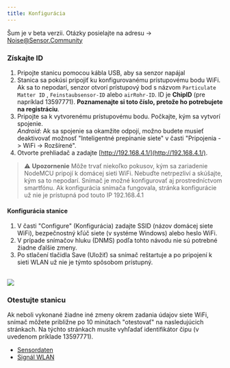```yaml
---
title: Konfigurácia
---
```


<div class="relative bg-brand-yellowLight">
  <div class="max-w-7xl mx-auto py-1 px-3 sm:px-6 lg:px-4">
    <div class="pr-16 sm:text-center sm:px-16 ">
        <p class="text-brand-black">
          Šum je v beta verzii. Otázky posielajte na adresu
            <span aria-hidden="true">&rarr;</span>
        <span class="block sm:ml-2 sm:inline-block">
          <a href="mailto:Noise@Sensor.Community" class="text-white font-bold underline"> Noise@Sensor.Community</a>
        </span>
        </p>
    </div>
  </div>
</div>

### Získajte ID

1. Pripojte stanicu pomocou kábla USB, aby sa senzor napájal
2. Stanica sa pokúsi pripojiť ku konfigurovanému prístupovému bodu WiFi. Ak sa to nepodarí, senzor otvorí prístupový  bod s názvom `Particulate Matter ID` , `Feinstaubsensor-ID` alebo `airRohr-ID`. ID je **ChipID** (pre napríklad 13597771). **Poznamenajte si toto číslo, pretože ho potrebujete na registráciu**.
3. Pripojte sa k vytvorenému prístupovému bodu. Počkajte, kým sa vytvorí spojenie.<br>*Android*: Ak sa spojenie sa okamžite odpojí, možno budete musieť deaktivovať možnosť "Inteligentné prepínanie siete" v časti "Pripojenia -> WiFi -> Rozšírené".
4. Otvorte prehliadač a zadajte [http://192.168.4.1/](http://192.168.4.1/).


> ⚠️ **Upozornenie** Môže trvať niekoľko pokusov, kým sa zariadenie NodeMCU pripojí k domácej sieti WiFi. Nebuďte netrpezliví a skúšajte, kým sa to nepodarí. Snímač je možné konfigurovať aj prostredníctvom smartfónu. Ak konfigurácia snímača fungovala, stránka konfigurácie už nie je prístupná pod touto IP 192.168.4.1

#### Konfigurácia stanice
1. V časti "Configure" (Konfigurácia) zadajte SSID (názov domácej siete WiFi), bezpečnostný kľúč siete (v systéme Windows) alebo heslo WiFi.
2. V prípade snímačov hluku (DNMS) podľa tohto návodu nie sú potrebné žiadne ďalšie zmeny.
3. Po stlačení tlačidla Save (Uložiť) sa snímač reštartuje a po pripojení k sieti WLAN už nie je týmto spôsobom prístupný.

<br>

<img src="../docs/airrohr_config_initial.jpg" loading="lazy"/>
<br>

### Otestujte stanicu
Ak neboli vykonané žiadne iné zmeny okrem zadania údajov siete WiFi, snímač môžete približne po 10 minútach "otestovať" na nasledujúcich stránkach. Na týchto stránkach musíte vyhľadať identifikátor čipu (v uvedenom príklade 13597771).

* [Sensordaten](www.madavi.de/sensor/graph.php)
* [Signál WLAN](www.madavi.de/sensor/signal.php) 
        


 
